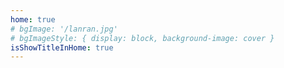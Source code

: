 ```yaml
---
home: true
# bgImage: '/lanran.jpg'
# bgImageStyle: { display: block, background-image: cover }
isShowTitleInHome: true
---
```

